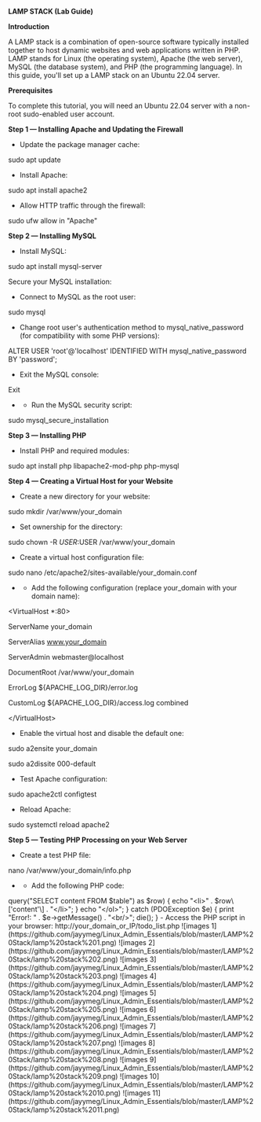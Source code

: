 **LAMP STACK (Lab Guide)**

**Introduction**

A LAMP stack is a combination of open-source software typically installed together to host dynamic websites and web applications written in PHP. LAMP stands for Linux (the operating system), Apache (the web server), MySQL (the database system), and PHP (the programming language). In this guide, you'll set up a LAMP stack on an Ubuntu 22.04 server.

**Prerequisites**

To complete this tutorial, you will need an Ubuntu 22.04 server with a non-root sudo-enabled user account.

**Step 1 — Installing Apache and Updating the Firewall**

- Update the package manager cache:

sudo apt update

- Install Apache:

sudo apt install apache2

- Allow HTTP traffic through the firewall:

sudo ufw allow in "Apache"

**Step 2 — Installing MySQL**

- Install MySQL:

sudo apt install mysql-server

Secure your MySQL installation:

- Connect to MySQL as the root user:

sudo mysql

- Change root user's authentication method to mysql_native_password (for compatibility with some PHP versions):

ALTER USER 'root'@'localhost' IDENTIFIED WITH mysql_native_password BY 'password';

- Exit the MySQL console:

Exit

- - Run the MySQL security script:

sudo mysql_secure_installation

**Step 3 — Installing PHP**

- Install PHP and required modules:

sudo apt install php libapache2-mod-php php-mysql

**Step 4 — Creating a Virtual Host for your Website**

- Create a new directory for your website:

sudo mkdir /var/www/your_domain

- Set ownership for the directory:

sudo chown -R $USER:$USER /var/www/your_domain

- Create a virtual host configuration file:

sudo nano /etc/apache2/sites-available/your_domain.conf

- - Add the following configuration (replace your_domain with your domain name):

&lt;VirtualHost \*:80&gt;

ServerName your_domain

ServerAlias www.your_domain

ServerAdmin webmaster@localhost

DocumentRoot /var/www/your_domain

ErrorLog ${APACHE_LOG_DIR}/error.log

CustomLog ${APACHE_LOG_DIR}/access.log combined

&lt;/VirtualHost&gt;

- Enable the virtual host and disable the default one:

sudo a2ensite your_domain

sudo a2dissite 000-default

- Test Apache configuration:

sudo apache2ctl configtest

- Reload Apache:

sudo systemctl reload apache2

**Step 5 — Testing PHP Processing on your Web Server**

- Create a test PHP file:

nano /var/www/your_domain/info.php

- - Add the following PHP code:

<?php

phpinfo();

- Access the PHP info page in your browser: http://server_domain_or_IP/info.php
- After confirming PHP is working, remove the info.php file:

sudo rm /var/www/your_domain/info.php

**Step 6 — Testing Database Connection from PHP (Optional)**

- Create a test database and user:
    - Access the MySQL console as root:

sudo mysql

- - Create a database and user:

CREATE DATABASE example_database;

CREATE USER 'example_user'@'%' IDENTIFIED BY 'password';

GRANT ALL ON example_database.\* TO 'example_user'@'%';

- - Exit the MySQL console:

exit

- Create a PHP script to test database connection:
    - Create a PHP file:

nano /var/www/your_domain/todo_list.php

- - Add the PHP script (replace with your user and password):

<?php

$user = "example_user";

$password = "password";

$database = "example_database";

$table = "todo_list";

try {

$db = new PDO("mysql:host=localhost;dbname=$database", $user, $password);

echo "&lt;h2&gt;TODO&lt;/h2&gt;&lt;ol&gt;";

foreach($db->query("SELECT content FROM $table") as $row) {

echo "&lt;li&gt;" . $row\['content'\] . "&lt;/li&gt;";

}

echo "&lt;/ol&gt;";

} catch (PDOException $e) {

print "Error!: " . $e->getMessage() . "&lt;br/&gt;";

die();

}

- Access the PHP script in your browser: http://your_domain_or_IP/todo_list.php

![images 1](https://github.com/jayymeg/Linux_Admin_Essentials/blob/master/LAMP%20Stack/lamp%20stack%201.png)
![images 2](https://github.com/jayymeg/Linux_Admin_Essentials/blob/master/LAMP%20Stack/lamp%20stack%202.png)
![images 3](https://github.com/jayymeg/Linux_Admin_Essentials/blob/master/LAMP%20Stack/lamp%20stack%203.png)
![images 4](https://github.com/jayymeg/Linux_Admin_Essentials/blob/master/LAMP%20Stack/lamp%20stack%204.png)
![images 5](https://github.com/jayymeg/Linux_Admin_Essentials/blob/master/LAMP%20Stack/lamp%20stack%205.png)
![images 6](https://github.com/jayymeg/Linux_Admin_Essentials/blob/master/LAMP%20Stack/lamp%20stack%206.png)
![images 7](https://github.com/jayymeg/Linux_Admin_Essentials/blob/master/LAMP%20Stack/lamp%20stack%207.png)
![images 8](https://github.com/jayymeg/Linux_Admin_Essentials/blob/master/LAMP%20Stack/lamp%20stack%208.png)
![images 9](https://github.com/jayymeg/Linux_Admin_Essentials/blob/master/LAMP%20Stack/lamp%20stack%209.png)
![images 10](https://github.com/jayymeg/Linux_Admin_Essentials/blob/master/LAMP%20Stack/lamp%20stack%2010.png)
![images 11](https://github.com/jayymeg/Linux_Admin_Essentials/blob/master/LAMP%20Stack/lamp%20stack%2011.png)
